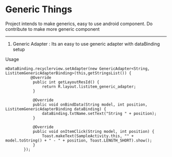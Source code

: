 # Generic Things
Project intends to make generics, easy to use android component. Do contribute to make more generic component

----------------------------------------------
1. Generic Adapter : 
Its an easy to use generic adapter with dataBinding setup

Usage 
```
mDataBinding.recyclerview.setAdapter(new GenericAdapter<String, ListitemGenericAdapterBinding>(this,getStringsList()) {
           @Override
            public int getLayoutResId() {
                return R.layout.listitem_generic_adapter;
            }

            @Override
            public void onBindData(String model, int position, ListitemGenericAdapterBinding dataBinding) {
                dataBinding.txtName.setText("String " + position);
            }

            @Override
            public void onItemClick(String model, int position) {
                Toast.makeText(SampleActivity.this, "" + model.toString() + " - " + position, Toast.LENGTH_SHORT).show();
            }
        });
```
